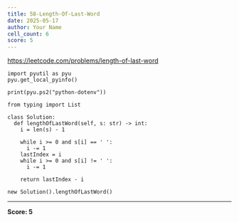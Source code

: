 ```yaml
---
title: 58-Length-Of-Last-Word
date: 2025-05-17
author: Your Name
cell_count: 6
score: 5
---
```


https://leetcode.com/problems/length-of-last-word


```
import pyutil as pyu
pyu.get_local_pyinfo()
```


```
print(pyu.ps2("python-dotenv"))
```


```
from typing import List
```


```
class Solution:
  def lengthOfLastWord(self, s: str) -> int:
    i = len(s) - 1

    while i >= 0 and s[i] == ' ':
      i -= 1
    lastIndex = i
    while i >= 0 and s[i] != ' ':
      i -= 1

    return lastIndex - i
```


```
new Solution().lengthOfLastWord()
```


---
**Score: 5**
